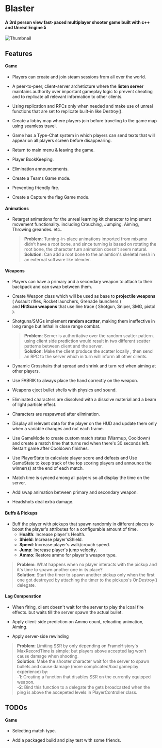 # Blaster

#### A 3rd person view fast-paced multiplayer shooter game built with c++ and Unreal Engine 5
![Thumbnail](https://user-images.githubusercontent.com/31377230/220782391-63a9c5bb-3eca-45f2-b595-02e0d1db586c.png)

## Features

#### Game

- Players can create and join steam sessions from all over the world.

- A peer-to-peer, client-server archeticture where the **listen server** maintains authority over important gameplay logic to prevent cheating and to replicate all relevant information to other clients.

- Using replication and RPCs only when needed and make use of unreal functions that are set to replicate built-in like Destroy().

- Create a lobby map where players join before traveling to the game map using seamless travel.

- Game has a Type-Chat system in which players can send texts that will appear on all players screen before disappearing.

- Return to main menu & leaving the game.

- Player BookKeeping.

- Elimination announcements.

- Create a Teams Game mode.

- Preventing friendly fire.

- Create a Capture the flag Game mode. 

#### Animations

- Retarget animations for the unreal learning kit character to implement movement functionality. including Crouching, Jumping, Aiming, Throwing greandes. etc..
     > **Problem**: Turning-in-place animations imported from mixamo didn't have a root bone, and since turning is based on rotating the root bone, the character turn animation doesn't seem natural.                                                                                                                                         
     > **Solution**: Can add a root bone to the aniamtion's skeletal mesh in an external software like blender.
     
#### Weapons

- Players can have a primary and a secondary weapon to attach to their backpack and can swap between them.

- Create Weapon class which will be used as base to **projectile weapons** ( Assault rifles, Rocket launchers, Grenade launchers )                                     
and **HitScan weapons** that use line trace ( Shotgun, Sniper, SMG, pistol ).

- Shotguns/SMGs implement **random scatter**, making them ineffective in long range but lethal in close range combat.
     > **Problem**: Server is authoritative over the random scatter pattern. using client side prediction would result in two different scatter patterns between client and the server.                                                                                                                                                        
     > **Solution**: Make the client produce the scatter locally , then send an RPC to the server which in turn will inform all other clients. 
- Dynamic Crosshairs that spread and shrink and turn red when aiming at other players.
  
- Use FABRIK to always place the hand correctly on the weapon.

- Weapons eject bullet shells with physics and sound.

- Eliminated characters are dissolved with a dissolve material and a beam of light particle effect.

- Characters are respawned after elimination.

- Display all relevant data for the player on the HUD and update them only when a variable changes and not each frame.

- Use GameMode to create custom match states (Warmup, Cooldown) and create a match time that turns red when there's 30 seconds left. Restart game after Cooldown finishes.

- Use PlayerState to calculate player score and defeats and Use GameState to keep track of the top scoring players and announce the winner(s) at the end of each match.

- Match time is synced among all palyers so all display the time on the server.

- Add swap animation between primary and secondary weapon.

- Headshots deal extra damage.

#### Buffs & Pickups

- Buff the player with pickups that spawn randomly in different places to boost the player's attributes for a configurable amount of time.                             
    - **Health**: Increase player's Health.
    - **Shield**: Increase player'sShield.
    - **Speed**: Increase player's walk/crouch speed.
    - **Jump**: Increase player's jump velocity.
    - **Ammo**: Restore ammo for player's weapon type.
> **Problem**: What happens when no player interacts with the pickup and it's time to spawn another one in its place?                                                   
> **Solution**: Start the timer to spawn another pickup only when the first one got destroyed by attaching the timer to the pickups's OnDestroy() delegate. 

#### Lag Compenstion

- When firing, client doesn't wait for the server tp play the lcoal fire effects. but waits till the server spawn the actual bullet.

- Apply client-side prediction on Ammo count, reloading animation, Aiming.

- Apply server-side rewinding                                                                                                                                           
> **Problem**: Limiting SSR by only depending on FrameHistory's MaxRecordTime is simple; but players above accepted lag won't cause damage when shooting.       
> **Solution**: Make the shooter character wait for the server to spawn bullets and cause damage (more complicated/bad gameplay experience) by:                         
        -**1**: Creating a function that disables SSR on the currently equipped weapon.                                                                               
        -**2**: Bind this function to a delegate the gets broadcasted when the ping is above the accepeted levels in PlayerController class.
     
## TODOs

#### Game

- Selecting match type.

- Add a packaged build and play test with some friends.
